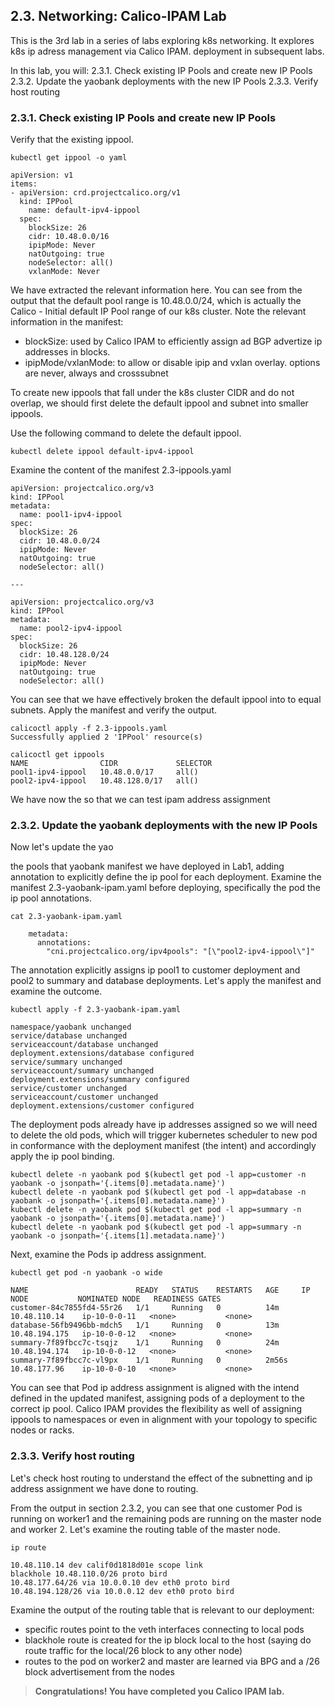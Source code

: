 ## 2.3. Networking: Calico-IPAM Lab

This is the 3rd lab in a series of labs exploring k8s networking. It explores k8s ip adress management via Calico IPAM. deployment in subsequent labs.

In this lab, you will:
2.3.1. Check existing IP Pools  and create new IP Pools 
2.3.2. Update the yaobank deployments with the new IP Pools
2.3.3. Verify host routing

### 2.3.1. Check existing IP Pools  and create new IP Pools

Verify that the existing ippool.

```
kubectl get ippool -o yaml
```

```
apiVersion: v1
items:
- apiVersion: crd.projectcalico.org/v1
  kind: IPPool
    name: default-ipv4-ippool
  spec:
    blockSize: 26
    cidr: 10.48.0.0/16
    ipipMode: Never
    natOutgoing: true
    nodeSelector: all()
    vxlanMode: Never
```
We have extracted the relevant information here. You can see from the output that the default pool range is 10.48.0.0/24, which is actually the Calico - Initial default IP Pool range of our k8s cluster.
Note the relevant information in the manifest:

* blockSize: used by Calico IPAM to efficiently assign ad BGP advertize ip addresses in blocks. 
* ipipMode/vxlanMode: to allow or disable ipip and vxlan overlay. options are never, always and crosssubnet

To create new ippools that fall under the k8s cluster CIDR and do not overlap, we should first delete the default ippool and subnet into smaller ippools.

Use the following command to delete the default ippool.

```
kubectl delete ippool default-ipv4-ippool

```

Examine the content of the manifest 2.3-ippools.yaml

```
apiVersion: projectcalico.org/v3
kind: IPPool
metadata:
  name: pool1-ipv4-ippool
spec:
  blockSize: 26
  cidr: 10.48.0.0/24
  ipipMode: Never
  natOutgoing: true
  nodeSelector: all()

---

apiVersion: projectcalico.org/v3
kind: IPPool
metadata:
  name: pool2-ipv4-ippool
spec:
  blockSize: 26
  cidr: 10.48.128.0/24
  ipipMode: Never
  natOutgoing: true
  nodeSelector: all()
```

You can see that we have effectively broken the default ippool into to equal subnets. 
Apply the manifest and verify the output.

```
calicoctl apply -f 2.3-ippools.yaml 
Successfully applied 2 'IPPool' resource(s)
```

```
calicoctl get ippools
NAME                CIDR             SELECTOR   
pool1-ipv4-ippool   10.48.0.0/17     all()      
pool2-ipv4-ippool   10.48.128.0/17   all()     
```

We have now the  so that we can test ipam address assignment

### 2.3.2. Update the yaobank deployments with the new IP Pools

Now let's update the yao

 the pools that yaobank manifest we have deployed in Lab1, adding annotation to explicitly define the ip pool for each deployment. Examine the manifest 2.3-yaobank-ipam.yaml before deploying, specifically the pod the ip pool  annotations.

```
cat 2.3-yaobank-ipam.yaml

```

```
    metadata:
      annotations:
        "cni.projectcalico.org/ipv4pools": "[\"pool2-ipv4-ippool\"]"

```

The annotation explicitly assigns ip pool1 to customer deployment and pool2 to summary and database deployments. Let's apply the manifest and examine the outcome.

```
kubectl apply -f 2.3-yaobank-ipam.yaml 

namespace/yaobank unchanged
service/database unchanged
serviceaccount/database unchanged
deployment.extensions/database configured
service/summary unchanged
serviceaccount/summary unchanged
deployment.extensions/summary configured
service/customer unchanged
serviceaccount/customer unchanged
deployment.extensions/customer configured
```

The deployment pods already have ip addresses assigned so we will need to delete the old pods, which will trigger kubernetes scheduler to new pod in conformance with the deployment manifest (the intent) and accordingly apply the ip pool binding.

```
kubectl delete -n yaobank pod $(kubectl get pod -l app=customer -n yaobank -o jsonpath='{.items[0].metadata.name}')
kubectl delete -n yaobank pod $(kubectl get pod -l app=database -n yaobank -o jsonpath='{.items[0].metadata.name}')
kubectl delete -n yaobank pod $(kubectl get pod -l app=summary -n yaobank -o jsonpath='{.items[0].metadata.name}')
kubectl delete -n yaobank pod $(kubectl get pod -l app=summary -n yaobank -o jsonpath='{.items[1].metadata.name}')
```



Next, examine the Pods ip address assignment.

```
kubectl get pod -n yaobank -o wide

NAME                        READY   STATUS    RESTARTS   AGE     IP              NODE           NOMINATED NODE   READINESS GATES
customer-84c7855fd4-55r26   1/1     Running   0          14m     10.48.110.14    ip-10-0-0-11   <none>           <none>
database-56fb9496bb-mdch5   1/1     Running   0          13m     10.48.194.175   ip-10-0-0-12   <none>           <none>
summary-7f89fbcc7c-tsqjz    1/1     Running   0          24m     10.48.194.174   ip-10-0-0-12   <none>           <none>
summary-7f89fbcc7c-vl9px    1/1     Running   0          2m56s   10.48.177.96    ip-10-0-0-10   <none>           <none>

```
You can see that Pod ip address assignment is aligned with the intend defined in the updated manifest, assigning pods of a deployment to the correct ip pool.  Calico IPAM provides the flexibility as well of assigning ippools to namespaces or even in alignment with your topology to specific nodes or racks.

### 2.3.3. Verify host routing

Let's check host routing to understand the effect of the subnetting and ip address assignment we have done to routing.

From the output in section 2.3.2, you can see that one customer Pod is running on worker1 and the remaining pods are running on the master node and worker 2. Let's examine the routing table of the master node.

```
ip route

10.48.110.14 dev calif0d1818d01e scope link 
blackhole 10.48.110.0/26 proto bird 
10.48.177.64/26 via 10.0.0.10 dev eth0 proto bird 
10.48.194.128/26 via 10.0.0.12 dev eth0 proto bird 
```

Examine the output of the routing table that is relevant to our deployment:
* specific routes point to the veth interfaces connecting to local pods
* blackhole route is created for the ip block local to the host (saying do route traffic for the local/26 block to any other node)
* routes to the pod on worker2 and master are learned via BPG and a /26 block advertisement from the nodes

> __Congratulations! You have completed you Calico IPAM lab.__ 
